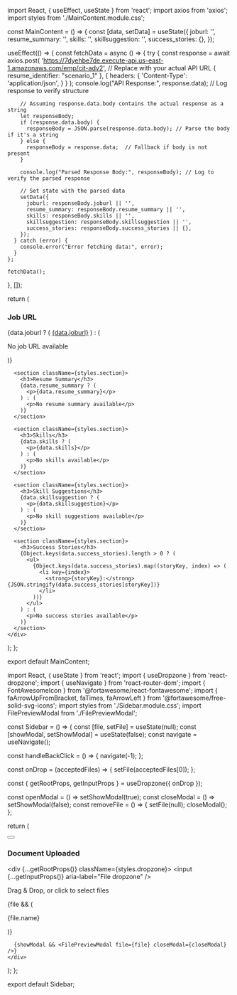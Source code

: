 
import React, { useEffect, useState } from 'react';
import axios from 'axios';
import styles from './MainContent.module.css';

const MainContent = () => {
  const [data, setData] = useState({
    joburl: '',
    resume_summary: '',
    skills: '',
    skillsuggestion: '',
    success_stories: {},
  });

  useEffect(() => {
    const fetchData = async () => {
      try {
        const response = await axios.post(
          'https://7dyehbe7de.execute-api.us-east-1.amazonaws.com/emp/cit-adv2',  // Replace with your actual API URL
          { resume_identifier: "scenario_1" },
          {
            headers: {
              'Content-Type': 'application/json',
            }
          }
        );
        console.log("API Response:", response.data); // Log response to verify structure

        // Assuming response.data.body contains the actual response as a string
        let responseBody;
        if (response.data.body) {
          responseBody = JSON.parse(response.data.body); // Parse the body if it's a string
        } else {
          responseBody = response.data;  // Fallback if body is not present
        }

        console.log("Parsed Response Body:", responseBody); // Log to verify the parsed response

        // Set state with the parsed data
        setData({
          joburl: responseBody.joburl || '',
          resume_summary: responseBody.resume_summary || '',
          skills: responseBody.skills || '',
          skillsuggestion: responseBody.skillsuggestion || '',
          success_stories: responseBody.success_stories || {},
        });
      } catch (error) {
        console.error("Error fetching data:", error);
      }
    };

    fetchData();
  }, []);

  return (
    <div className={styles.mainContent}>
      <section className={styles.section}>
        <h3>Job URL</h3>
        {data.joburl ? (
          <a href={data.joburl} target="_blank" rel="noopener noreferrer">{data.joburl}</a>
        ) : (
          <p>No job URL available</p>
        )}
      </section>

      <section className={styles.section}>
        <h3>Resume Summary</h3>
        {data.resume_summary ? (
          <p>{data.resume_summary}</p>
        ) : (
          <p>No resume summary available</p>
        )}
      </section>

      <section className={styles.section}>
        <h3>Skills</h3>
        {data.skills ? (
          <p>{data.skills}</p> 
        ) : (
          <p>No skills available</p>
        )}
      </section>

      <section className={styles.section}>
        <h3>Skill Suggestions</h3>
        {data.skillsuggestion ? (
          <p>{data.skillsuggestion}</p>  
        ) : (
          <p>No skill suggestions available</p>
        )}
      </section>

      <section className={styles.section}>
        <h3>Success Stories</h3>
        {Object.keys(data.success_stories).length > 0 ? (
          <ul>
            {Object.keys(data.success_stories).map((storyKey, index) => (
              <li key={index}>
                <strong>{storyKey}:</strong> {JSON.stringify(data.success_stories[storyKey])}
              </li>
            ))}
          </ul>
        ) : (
          <p>No success stories available</p>
        )}
      </section>
    </div>
  );
};

export default MainContent;



import React, { useState } from 'react';
import { useDropzone } from 'react-dropzone';
import { useNavigate } from 'react-router-dom';
import { FontAwesomeIcon } from '@fortawesome/react-fontawesome';
import { faArrowUpFromBracket, faTimes, faArrowLeft } from '@fortawesome/free-solid-svg-icons';
import styles from './Sidebar.module.css';
import FilePreviewModal from './FilePreviewModal';

const Sidebar = () => {
  const [file, setFile] = useState(null);
  const [showModal, setShowModal] = useState(false);
  const navigate = useNavigate();

  const handleBackClick = () => {
    navigate(-1);
  };

  const onDrop = (acceptedFiles) => {
    setFile(acceptedFiles[0]);
  };

  const { getRootProps, getInputProps } = useDropzone({ onDrop });

  const openModal = () => setShowModal(true);
  const closeModal = () => setShowModal(false);
  const removeFile = () => {
    setFile(null);
    closeModal();
  };

  return (
    <div className={styles.sidebar}>
      <button className={styles.backButton} onClick={handleBackClick} aria-label="Go back">
        <FontAwesomeIcon icon={faArrowLeft} />
      </button>
      <h3 className={styles.sidebarHeader}>Document Uploaded</h3>
      <div {...getRootProps()} className={styles.dropzone}>
        <input {...getInputProps()} aria-label="File dropzone" />
        <p>Drag & Drop, or click to select files</p>
        <FontAwesomeIcon icon={faArrowUpFromBracket} className={styles.uploadIcon} aria-label="Upload icon" />
      </div>
      {file && (
        <div className={styles.fileContainer}>
          <p className={styles.fileName} onClick={openModal} role="button" tabIndex="0">
            {file.name}
          </p>
          <FontAwesomeIcon
            icon={faTimes}
            className={styles.removeIcon}
            onClick={removeFile}
            aria-label="Remove file"
          />
        </div>
      )}

      {showModal && <FilePreviewModal file={file} closeModal={closeModal} />}
    </div>
  );
};

export default Sidebar;
